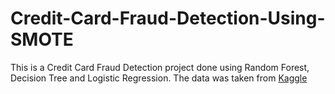 ﻿# Credit-Card-Fraud-Detection-Using-SMOTE

This is a Credit Card Fraud Detection project done using Random Forest, Decision Tree and Logistic Regression. 
The data was taken from  <a href="https://www.kaggle.com/datasets/mlg-ulb/creditcardfraud">Kaggle</a>

